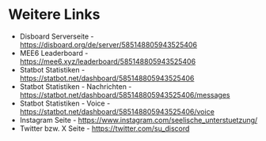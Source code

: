 # Weitere Links

- Disboard Serverseite - https://disboard.org/de/server/585148805943525406
- MEE6 Leaderboard - https://mee6.xyz/leaderboard/585148805943525406
- Statbot Statistiken - https://statbot.net/dashboard/585148805943525406
- Statbot Statistiken - Nachrichten - https://statbot.net/dashboard/585148805943525406/messages
- Statbot Statistiken - Voice - https://statbot.net/dashboard/585148805943525406/voice
- Instagram Seite - https://www.instagram.com/seelische_unterstuetzung/
- Twitter bzw. X Seite - https://twitter.com/su_discord